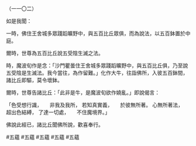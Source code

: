 （一一〇二）

如是我聞：

一時，佛住王舍城多眾踐蹈曠野中，與五百比丘眾俱，而為說法，以五百鉢置於中庭。

爾時，世尊為五百比丘說五受陰生滅之法。

時，魔波旬作是念：「沙門瞿曇住王舍城多眾踐蹈曠野中，與五百比丘俱，乃至說五受陰是生滅法。我今當往，為作留難。」化作大牛，往詣佛所，入彼五百鉢間，諸比丘即驅，莫令壞鉢。

爾時，世尊告諸比丘：「此非是牛，是魔波旬欲作嬈亂。」即說偈言：

「色受想行識，　　非我及我所，
若知真實義，　　於彼無所著。
心無所著法，　　超出色結縛，
了達一切處，　　不住魔境界。」

佛說此經已，諸比丘聞佛所說，歡喜奉行。



#五蘊
#五蘊
#五蘊
#五蘊
#五蘊
